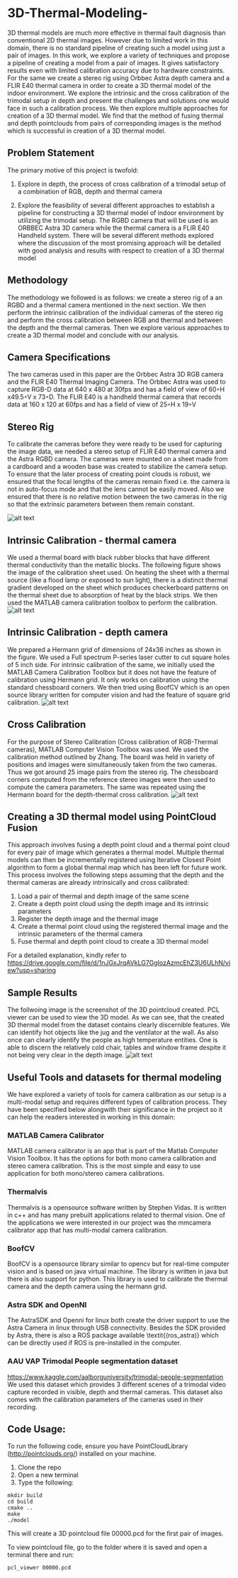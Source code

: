 # 3D-Thermal-Modeling-
3D thermal models are much more effective in thermal fault diagnosis than conventional 2D thermal images. However due to limited work in this domain, there is no standard pipeline of creating such a model using just a pair of images. In this work, we explore a variety of techniques and propose a pipeline of creating a model from a pair of images. It gives satisfactory results even with limited calibration accuracy due to hardware constraints. For the same we create a stereo rig using Orbbec Astra depth camera and a FLIR E40 thermal camera in order to create a 3D thermal model of the indoor environment. We explore the intrinsic and the cross calibration of the trimodal setup in depth and present the challenges and solutions one would face in such a calibration process. We then explore multiple approaches for creation of a 3D thermal model. We find that the method of fusing thermal and depth pointclouds from pairs of corresponding images is the method which is successful in creation of a 3D thermal model.

## Problem Statement
The primary motive of this project is twofold: 

1. Explore in depth, the process of cross calibration of a trimodal setup of a combination of RGB, depth and thermal camera 

2. Explore the feasibility of several different approaches to establish a pipeline for constructing a 3D thermal model of indoor environment by utilizing the trimodal setup. The RGBD camera that will be used is an ORBBEC Astra 3D camera while the thermal camera is a FLIR E40 Handheld system. There will be several different methods explored where the discussion of the most promising approach will be detailed with good analysis and results with respect to creation of a 3D thermal model

## Methodology
The methodology we followed is as follows: we create a stereo rig of a an RGBD and a thermal camera mentioned in the next section. We then perform the intrinsic calibration of the individual cameras of the stereo rig and perform the cross calibration between RGB and thermal and between the depth and the thermal cameras. Then we explore various approaches to create a 3D thermal model and conclude with our analysis.

## Camera Specifications
The  two  cameras  used  in  this  paper  are  the  Orbbec  Astra 3D  RGB  camera  and  the  FLIR  E40  Thermal  Imaging Camera. The Orbbec Astra was used to capture RGB-D data at 640 x 480 at 30fps and has a field of view of 60◦H x49.5◦V x 73◦D. The FLIR E40 is a handheld thermal camera that records data at 160 x 120 at 60fps and has a field of view of 25◦H x 19◦V

## Stereo Rig
To calibrate the cameras before they were ready to be used for capturing the image data, we needed a stereo setup of FLIR E40 thermal camera and the Astra RGBD camera. The cameras were mounted on a sheet made from a cardboard and a wooden base was created to stabilize the camera setup. To ensure that the later process of creating point clouds is robust, we ensured that the focal lengths of the cameras remain fixed i.e. the camera is not in auto-focus mode and that the lens cannot be easily moved. Also we ensured that there is no relative motion between the two cameras in the rig so that the extrinsic parameters between them remain constant. 

![alt text](https://github.com/akshay-iyer/3D-Thermal-Modeling-/blob/master/images/setup.jpg)

## Intrinsic Calibration - thermal camera
We used a thermal board with black rubber blocks that have different thermal conductivity than the metallic blocks. The following figure shows the image of the calibration sheet used. On heating the sheet with a thermal source (like a flood lamp or exposed to sun light), there is a distinct thermal gradient developed on the sheet which produces checkerboard patterns on the thermal sheet due to absorption of heat by the black strips. We then used the MATLAB camera calibration toolbox to perform the calibration. 
![alt text](https://github.com/akshay-iyer/3D-Thermal-Modeling-/blob/master/images/calibsheet.jpg)

## Intrinsic Calibration - depth camera
We prepared a Hermann grid of dimensions of 24x36 inches as shown in the figure. We used a Full spectrum P-series laser cutter to cut square holes of 5 inch side. For intrinsic calibration of the same, we initially used the MATLAB Camera Calibration Toolbox but it does not have the feature of calibration using Hermann grid. It only works on calibration using the standard chessboard corners. We then tried using BoofCV which is an open source library written for computer vision and had the feature of square grid calibration.
![alt text](https://github.com/akshay-iyer/3D-Thermal-Modeling-/blob/master/images/hermwood.jpg)

## Cross Calibration
For the purpose of Stereo Calibration (Cross calibration of RGB-Thermal cameras), MATLAB Computer Vision Toolbox was used. We used the calibration method outlined by Zhang. The board was held in variety of positions and images were simultaneously taken from the two cameras. Thus we got around 25 image pairs from the stereo rig. The chessboard corners computed from the reference stereo images were then used to compute the camera parameters. The same was repeated using the Hermann board for the depth-thermal cross calibration.
![alt text](https://github.com/akshay-iyer/3D-Thermal-Modeling-/blob/master/images/collage1(1).jpg)

## Creating a 3D thermal model using PointCloud Fusion
This approach involves fusing a depth point cloud and a thermal point cloud for every pair of image which generates a thermal model. Multiple thermal models can then be incrementally registered using Iterative Closest Point algorithm to form a global thermal map which has been left for future work. This process involves the following steps assuming that the depth and the thermal cameras are already intrinsically and cross calibrated:
1. Load a pair of thermal and depth image of the same scene 
2. Create a depth point cloud using the depth image and its intrinsic parameters
3. Register the depth image and the thermal image
4. Create a thermal point cloud using the registered thermal image and the intrinsic parameters of the thermal camera
5. Fuse thermal and depth point cloud to create a 3D thermal model

For a detailed explanation, kindly refer to https://drive.google.com/file/d/1nJGxJrqAVkLG7GgIozAzmcEhZ3U6ULhN/view?usp=sharing

## Sample Results
The follwoing image is the screenshot of the 3D pointcloud created. PCL viewer can be used to view the 3D model. As we can see, that the created 3D thermal model from the dataset contains clearly discernible features. We can identify hot objects like the jug and the ventilator at the wall. As also once can clearly identify the people as high temperature entities. One is able to discern the relatively cold chair, tables and window frame despite it not being very clear in the depth image.
![alt text](https://github.com/akshay-iyer/3D-Thermal-Modeling-/blob/master/images/pcd_vap(1).png)

## Useful Tools and datasets for thermal modeling 
We have explored a variety of tools for camera calibration as our setup is a multi-modal setup and requires different types of calibration process. They have been specified below alongwith their significance in the project so it can help the readers interested in working in this domain:
### MATLAB Camera Calibrator
MATLAB camera calibrator is an app that is part of the Matlab Computer Vision Toolbox. It has the options for both mono camera calibration and stereo camera calibration. This is the most simple and easy to use application for both mono/stereo camera calibrations. 
### Thermalvis
Thermalvis is a opensource software written by Stephen Vidas. It is written in c++ and has many prebuilt applications related to thermal vision. One of the applications we were interested in our project was the mmcamera calibrator app that has multi-modal camera calibration. 
### BoofCV 
BoofCV is a opensource library similar to opencv but for real-time computer vision and is based on java virtual machine. The library is written in java but there is also support for python. This library is used to calibrate the thermal camera and the depth camera using the hermann grid. 
### Astra SDK and OpenNI
The AstraSDK and Openni for linux both create the driver support to use the Astra Camera in linux through USB connectivity. Besides the SDK provided by Astra, there is also a ROS package available \textit{(ros\_astra)} which can be directly used if ROS is pre-installed in the computer.  
###  AAU VAP Trimodal People segmentation dataset 
https://www.kaggle.com/aalborguniversity/trimodal-people-segmentation
We used this dataset which provides 3 different scenes of a trimodal video capture recorded in visible, depth and thermal cameras. This dataset also comes with the calibration parameters of the cameras used in their recording.

## Code Usage:
To run the following code, ensure you have PointCloudLibrary (http://pointclouds.org/) installed on your machine.
1. Clone the repo
2. Open a new terminal
3. Type the following:

```console
mkdir build
cd build
cmake ..
make
./model
```
This will create a 3D pointcloud file 00000.pcd for the first pair of images.

To view pointcloud file, go to the folder where it is saved and open a terminal there and run:
```console
pcl_viewer 00000.pcd
```
